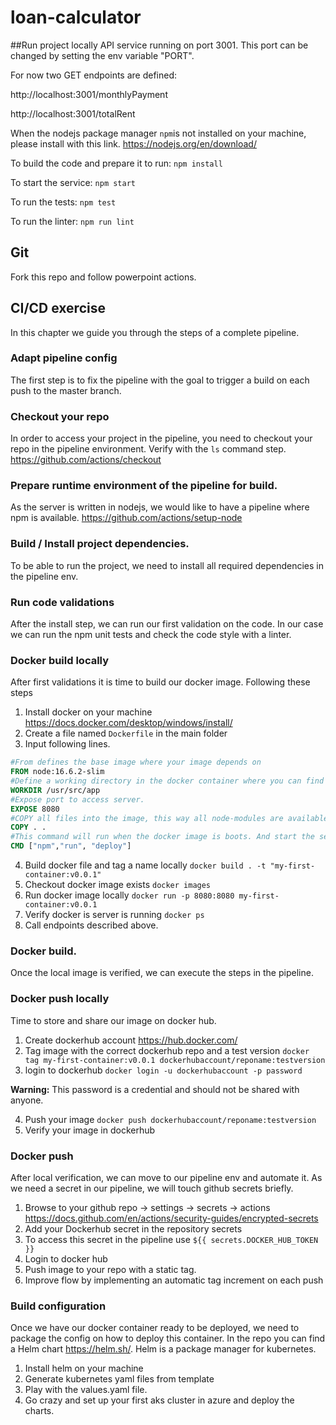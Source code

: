 # loan-calculator

##Run project locally
API service running on port 3001. This port can be changed by setting the env variable "PORT".

For now two GET endpoints are defined:

http://localhost:3001/monthlyPayment

http://localhost:3001/totalRent

When the nodejs package manager `npm`is not installed on your machine, please install with this link.
https://nodejs.org/en/download/

To build the code and prepare it to run:
`npm install`

To start the service:
`npm start`

To run the tests:
`npm test`

To run the linter:
`npm run lint`

## Git

Fork this repo and follow powerpoint actions.

## CI/CD exercise

In this chapter we guide you through the steps of a complete pipeline.

### Adapt pipeline config

The first step is to fix the pipeline with the goal to trigger a build on each push to the master branch.

### Checkout your repo

In order to access your project in the pipeline, you need to checkout your repo in the pipeline environment. Verify with the `ls` command step.
https://github.com/actions/checkout

### Prepare runtime environment of the pipeline for build.

As the server is written in nodejs, we would like to have a pipeline where npm is available.
https://github.com/actions/setup-node

### Build / Install project dependencies.

To be able to run the project, we need to install all required dependencies in the pipeline env.

### Run code validations

After the install step, we can run our first validation on the code.
In our case we can run the npm unit tests and check the code style with a linter.

### Docker build locally

After first validations it is time to build our docker image. Following these steps

1. Install docker on your machine https://docs.docker.com/desktop/windows/install/
2. Create a file named `Dockerfile` in the main folder
3. Input following lines.

```dockerfile
#From defines the base image where your image depends on
FROM node:16.6.2-slim
#Define a working directory in the docker container where you can find the code later on.
WORKDIR /usr/src/app
#Expose port to access server.
EXPOSE 8080
#COPY all files into the image, this way all node-modules are available and you can immediately run the code
COPY . .
#This command will run when the docker image is boots. And start the server.
CMD ["npm","run", "deploy"]
```

4. Build docker file and tag a name locally `docker build . -t "my-first-container:v0.0.1"`
5. Checkout docker image exists `docker images`
6. Run docker image locally `docker run -p 8080:8080 my-first-container:v0.0.1`
7. Verify docker is server is running `docker ps`
8. Call endpoints described above.

### Docker build.

Once the local image is verified, we can execute the steps in the pipeline.

### Docker push locally

Time to store and share our image on docker hub.

1. Create dockerhub account https://hub.docker.com/
2. Tag image with the correct dockerhub repo and a test version `docker tag my-first-container:v0.0.1 dockerhubaccount/reponame:testversion`
3. login to dockerhub `docker login -u dockerhubaccount -p password`

**Warning:** This password is a credential and should not be shared with anyone.

4. Push your image `docker push dockerhubaccount/reponame:testversion`
5. Verify your image in dockerhub

### Docker push

After local verification, we can move to our pipeline env and automate it. As we need a secret in our pipeline, we will touch github secrets briefly.

1. Browse to your github repo -> settings -> secrets -> actions https://docs.github.com/en/actions/security-guides/encrypted-secrets
2. Add your Dockerhub secret in the repository secrets
3. To access this secret in the pipeline use `${{ secrets.DOCKER_HUB_TOKEN }}`
4. Login to docker hub
5. Push image to your repo with a static tag.
6. Improve flow by implementing an automatic tag increment on each push

### Build configuration

Once we have our docker container ready to be deployed, we need to package the config on how to deploy this container.
In the repo you can find a Helm chart https://helm.sh/.
Helm is a package manager for kubernetes.

1. Install helm on your machine
2. Generate kubernetes yaml files from template
3. Play with the values.yaml file.
4. Go crazy and set up your first aks cluster in azure and deploy the charts.
